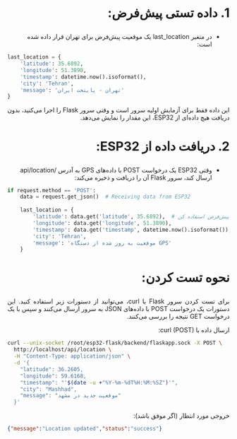 # <p dir="rtl" align="justify">1. داده تستی پیش‌فرض:</p>


<p dir="rtl" align="justify">
  <ul dir="rtl">
    <li>در متغیر last_location یک موقعیت پیش‌فرض برای تهران قرار داده شده است:</li>
  </ul>
</p>

```python
last_location = {
    'latitude': 35.6892,
    'longitude': 51.3890,
    'timestamp': datetime.now().isoformat(),
    'city': 'Tehran',
    'message': 'تهران - پایتخت ایران'
}
```

<p dir="rtl" align="justify">این داده فقط برای آزمایش اولیه سرور است و وقتی سرور Flask را اجرا می‌کنید، بدون دریافت هیچ داده‌ای از ESP32، این مقدار را نمایش می‌دهد.</p>

# <p dir="rtl" align="justify">2. دریافت داده از ESP32:</p>

<p dir="rtl" align="justify">
  <ul dir="rtl">
    <li>وقتی ESP32 یک درخواست POST با داده‌های GPS به آدرس /api/location ارسال کند، سرور Flask آن را دریافت و ذخیره می‌کند:</li>
  </ul>
</p>

```python
if request.method == 'POST':
    data = request.get_json()  # Receiving data from ESP32
    
    last_location = {
        'latitude': data.get('latitude', 35.6892),  # اگر داده دریافت نشد، از مقدار پیش‌فرض استفاده کن
        'longitude': data.get('longitude', 51.3890),
        'timestamp': data.get('timestamp', datetime.now().isoformat()),
        'city': 'Tehran',
        'message': 'موقعیت به روز شده از دستگاه GPS'
    }
```

# <p dir="rtl" align="justify">نحوه تست کردن:</p>



<p dir="rtl" align="justify">برای تست کردن سرور Flask با curl، می‌توانید از دستورات زیر استفاده کنید. این دستورات یک درخواست POST با داده‌های JSON به سرور ارسال می‌کنند و سپس با یک درخواست GET نتیجه را بررسی می‌کنند.</p>

<p dir="rtl" align="justify"> ارسال داده با curl (POST):</p>

```sh
curl --unix-socket /root/esp32-flask/backend/flaskapp.sock -X POST \
  http://localhost/api/location \
  -H "Content-Type: application/json" \
  -d '{
    "latitude": 36.2605,
    "longitude": 59.6168,
    "timestamp": "'$(date -u +"%Y-%m-%dT%H:%M:%SZ")'",
    "city": "Mashhad",
    "message": "موقعیت جدید در مشهد"
  }'
```

<p dir="rtl" align="justify">خروجی مورد انتظار (اگر موفق باشد):</p>

```json
{"message":"Location updated","status":"success"}
```



